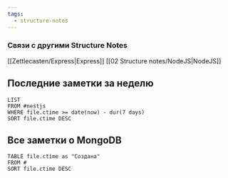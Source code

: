 ```yaml
---
tags:
  - structure-notes
---
```

### Связи с другими Structure Notes
[[Zettlecasten/Express|Express]] [[02 Structure notes/NodeJS|NodeJS]]
## Последние заметки за неделю
```dataview
LIST
FROM #nestjs   
WHERE file.ctime >= date(now) - dur(7 days)
SORT file.ctime DESC
```
## Все заметки о MongoDB
```dataview
TABLE file.ctime as "Создана"
FROM # 
SORT file.ctime DESC
```

